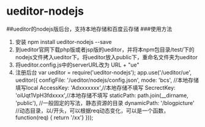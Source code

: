 ueditor-nodejs
=============
##ueditor的nodejs版后台，支持本地存储和百度云存储
###使用方法
1. 安装
    npm install ueditor-nodejs --save
2. 到ueditor官网下载php版或者jsp版的ueditor，并将本npm包目录/test/下的nodejs文件拷入ueditor下。将ueditor放入public下，重命名文件夹为ueditor
3. 将ueditor.config.js中的serverURL改为 URL + "ue"
4. 注册后台
    var ueditor = require('ueditor-nodejs');
    app.use('/ueditor/ue', ueditor({
        configFile: '/ueditor/nodejs/config.json',
        mode: 'bcs', //本地存储填写local
        AccessKey: 'Adxxxxxxx',//本地存储不填写
        SecrectKey: 'oiUqt1VpH3fdxxxx',//本地存储不填写
        staticPath: path.join(__dirname, 'public'), //一般固定的写法，静态资源的目录
        dynamicPath: '/blogpicture' //动态目录，以/开头，可以根据req动态变化，可以是一个函数，function(req) { return '/xx'}
    }));
